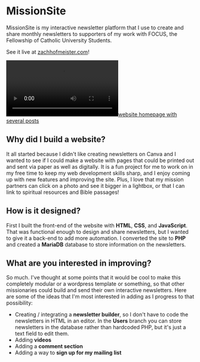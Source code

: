 # MissionSite

MissionSite is my interactive newsletter platform that I use to create and share monthly newsletters to supporters of my work with FOCUS, the Fellowship of Catholic University Students.

See it live at [zachhofmeister.com](https://zachhofmeister.com)!

[![website homepage with several posts](/github-images/site.mov)](https://zachhofmeister.com)

<!-- [![website homepage with several posts](/github-images/home.png)](https://zachhofmeister.com)

[![website displaying newsletter](/github-images/newsletter.png)](https://zachhofmeister.com/newsletter.php?date=2025-02) -->


## Why did I build a website?
It all started because I didn't like creating newsletters on Canva and I wanted to see if I could make a website with pages that could be printed out and sent via paper as well as digitally. It is a fun project for me to work on in my free time to keep my web development skills sharp, and I enjoy coming up with new features and improving the site. Plus, I love that my mission partners can click on a photo and see it bigger in a lightbox, or that I can link to spiritual resources and Bible passages!

## How is it designed?
First I built the front-end of the website with **HTML**, **CSS**, and **JavaScript**. That was functional enough to design and share newsletters, but I wanted to give it a back-end to add more automation. I converted the site to **PHP** and created a **MariaDB** database to store information on the newsletters.

## What are you interested in improving?
So much. I've thought at some points that it would be cool to make this completely modular or a wordpress template or something, so that other missionaries could build and send their own interactive newsletters. Here are some of the ideas that I'm most interested in adding as I progress to that possibility:

* Creating / integrating a **newsletter builder**, so I don't have to code the newsletters in HTML in an editor. In the **Users** branch you can store newsletters in the database rather than hardcoded PHP, but it's just a text field to edit them.
* Adding **videos**
* Adding a **comment section**
* Adding a way to **sign up for my mailing list**